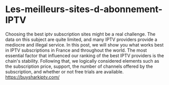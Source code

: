 # Les-meilleurs-sites-d-abonnement-IPTV
Choosing the best iptv subscription sites might be a real challenge. The data on this subject are quite limited, and many IPTV providers provide a mediocre and illegal service.   In this post, we will show you what works best in IPTV subscriptions in France and throughout the world. The most essential factor that influenced our ranking of the best IPTV providers is the chain's stability. Following that, we logically considered elements such as the subscription price, support, the number of channels offered by the subscription, and whether or not free trials are available.
https://buysharkiptv.com/

